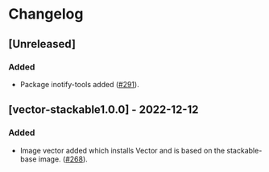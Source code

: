 # Changelog

## [Unreleased]

### Added

- Package inotify-tools added ([#291]).

[#291]: https://github.com/stackabletech/docker-images/pull/291

## [vector-stackable1.0.0] - 2022-12-12

### Added

- Image vector added which installs Vector and is based on the stackable-base
  image. ([#268]).

[#268]: https://github.com/stackabletech/docker-images/pull/268
